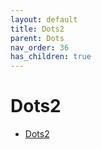 ```yaml
---
layout: default
title: Dots2
parent: Dots
nav_order: 36
has_children: true
---
```

# Dots2
- [Dots2](dots2/)